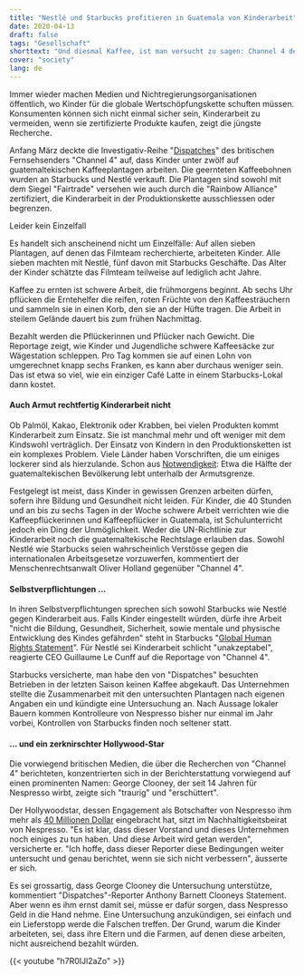 ```yaml
---
title: "Nestlé und Starbucks profitieren in Guatemala von Kinderarbeit"
date: 2020-04-13
draft: false
tags: "Gesellschaft"
shorttext: "Und diesmal Kaffee, ist man versucht zu sagen: Channel 4 deckt auf, wie Kinder auf Kaffeeplantagen in Guatemala arbeiten."
cover: "society"
lang: de
---
```


Immer wieder machen Medien und Nichtregierungsorganisationen öffentlich, wo Kinder für die globale Wertschöpfungskette schuften müssen. Konsumenten können sich nicht einmal sicher sein, Kinderarbeit zu vermeiden, wenn sie zertifizierte Produkte kaufen, zeigt die jüngste Recherche.

Anfang März deckte die Investigativ-Reihe "[Dispatches](https://www.channel4.com/press/news/dispatches-starbucks-and-nespresso-truth-about-your-coffee "Starbucks and Nespresso: The Truth About Your Coffee")" des britischen Fernsehsenders "Channel 4" auf, dass Kinder unter zwölf auf guatemaltekischen Kaffeeplantagen arbeiten. Die geernteten Kaffeebohnen wurden an Starbucks und Nestlé verkauft. Die Plantagen sind sowohl mit dem Siegel "Fairtrade" versehen wie auch durch die "Rainbow Alliance" zertifiziert, die Kinderarbeit in der Produktionskette ausschliessen oder begrenzen.

Leider kein Einzelfall

Es handelt sich anscheinend nicht um Einzelfälle: Auf allen sieben Plantagen, auf denen das Filmteam recherchierte, arbeiteten Kinder. Alle sieben machten mit Nestlé, fünf davon mit Starbucks Geschäfte. Das Alter der Kinder schätzte das Filmteam teilweise auf lediglich acht Jahre.

Kaffee zu ernten ist schwere Arbeit, die frühmorgens beginnt. Ab sechs Uhr pflücken die Erntehelfer die reifen, roten Früchte von den Kaffeesträuchern und sammeln sie in einen Korb, den sie an der Hüfte tragen. Die Arbeit in steilem Gelände dauert bis zum frühen Nachmittag.

Bezahlt werden die Pflückerinnen und Pflücker nach Gewicht. Die Reportage zeigt, wie Kinder und Jugendliche schwere Kaffeesäcke zur Wägestation schleppen. Pro Tag kommen sie auf einen Lohn von umgerechnet knapp sechs Franken, es kann aber durchaus weniger sein. Das ist etwa so viel, wie ein einziger Café Latte in einem Starbucks-Lokal dann kostet.

#### Auch Armut rechtfertig Kinderarbeit nicht

Ob Palmöl, Kakao, Elektronik oder Krabben, bei vielen Produkten kommt Kinderarbeit zum Einsatz. Sie ist manchmal mehr und oft weniger mit dem Kindswohl verträglich. Der Einsatz von Kindern in den Produktionsketten ist ein komplexes Problem. Viele Länder haben Vorschriften, die um einiges lockerer sind als hierzulande. Schon aus [Notwendigkeit](https://www.aktiv-gegen-kinderarbeit.de/welt/mittelamerika/guatemala/ "Guatemala"): Etwa die Hälfte der guatemaltekischen Bevölkerung lebt unterhalb der Armutsgrenze.

Festgelegt ist meist, dass Kinder in gewissen Grenzen arbeiten dürfen, sofern ihre Bildung und Gesundheit nicht leiden. Für Kinder, die 40 Stunden und an bis zu sechs Tagen in der Woche schwere Arbeit verrichten wie die Kaffeepflückerinnen und Kaffeepflücker in Guatemala, ist Schulunterricht jedoch ein Ding der Unmöglichkeit. Weder die UN-Richtlinie zur Kinderarbeit noch die guatemaltekische Rechtslage erlauben das. Sowohl Nestlé wie Starbucks seien wahrscheinlich Verstösse gegen die internationalen Arbeitsgesetze vorzuwerfen, kommentiert der Menschenrechtsanwalt Oliver Holland gegenüber "Channel 4".

#### Selbstverpflichtungen …

In ihren Selbstverpflichtungen sprechen sich sowohl Starbucks wie Nestlé gegen Kinderarbeit aus. Falls Kinder eingestellt würden, dürfe ihre Arbeit "nicht die Bildung, Gesundheit, Sicherheit, sowie mentale und physische Entwicklung des Kindes gefährden" steht in Starbucks "[Global Human Rights Statement](/static/downloads/1d7de46ff5f845d89c01a81bebdbdb59.pdf "Global Human Rights Statement")". Für Nestlé sei Kinderarbeit schlicht "unakzeptabel", reagierte CEO Guillaume Le Cunff auf die Reportage von "Channel 4".

Starbucks versicherte, man habe den von "Dispatches" besuchten Betrieben in der letzten Saison keinen Kaffee abgekauft. Das Unternehmen stellte die Zusammenarbeit mit den untersuchten Plantagen nach eigenen Angaben ein und kündigte eine Untersuchung an. Nach Aussage lokaler Bauern kommen Kontrolleure von Nespresso bisher nur einmal im Jahr vorbei, Kontrollen von Starbucks finden noch seltener statt.

#### ... und ein zerknirschter Hollywood-Star

Die vorwiegend britischen Medien, die über die Recherchen von "Channel 4" berichteten, konzentrierten sich in der Berichterstattung vorwiegend auf einen prominenten Namen: George Clooney, der seit 14 Jahren für Nespresso wirbt, zeigte sich "traurig" und "erschüttert".

Der Hollywoodstar, dessen Engagement als Botschafter von Nespresso ihm mehr als [40 Millionen Dollar](https://www.dailymail.co.uk/news/article-8047943/George-Clooney-says-Nespresso-work-documentary-reveals-child-laborer-coffee-farms.html "Nespresso ambassador George Clooney admits the brand 'still has work to do' after documentary revealed its coffee beans 'are picked by child laborers'") eingebracht hat, sitzt im Nachhaltigkeitsbeirat von Nespresso. "Es ist klar, dass dieser Vorstand und dieses Unternehmen noch einiges zu tun haben. Und diese Arbeit wird getan werden", versicherte er. "Ich hoffe, dass dieser Reporter diese Bedingungen weiter untersucht und genau berichtet, wenn sie sich nicht verbessern", äusserte er sich.

Es sei grossartig, dass George Clooney die Untersuchung unterstütze, kommentiert "Dispatches"-Reporter Anthony Barnett Clooneys Statement. Aber wenn es ihm ernst damit sei, müsse er dafür sorgen, dass Nespresso Geld in die Hand nehme. Eine Untersuchung anzukündigen, sei einfach und ein Lieferstopp werde die Falschen treffen. Der Grund, warum die Kinder arbeiteten, sei, dass ihre Eltern und die Farmen, auf denen diese arbeiten, nicht ausreichend bezahlt würden.

{{< youtube "h7R0IJl2aZo" >}}
